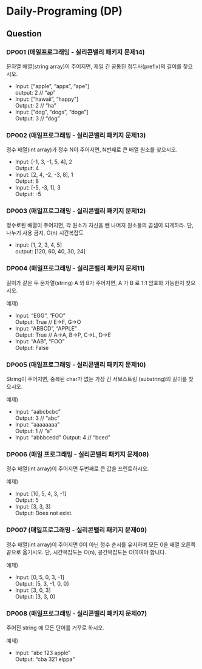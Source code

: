 # Daily-Programing (DP)

## Question

### DP001 (매일프로그래밍 - 실리콘밸리 패키지 문제14)
문자열 배열(string array)이 주어지면, 제일 긴 공통된 접두사(prefix)의 길이를 찾으시오.

- Input: [“apple”, “apps”, “ape”]  
output: 2 // “ap”
- Input: [“hawaii”, “happy”]  
Output: 2 // “ha”
- Input: [“dog”, “dogs”, “doge”]  
Output: 3 // “dog”

### DP002 (매일프로그래밍 - 실리콘밸리 패키지 문제13)
정수 배열(int array)과 정수 N이 주어지면, N번째로 큰 배열 원소를 찾으시오.

- Input: [-1, 3, -1, 5, 4], 2  
Output: 4
- Input: [2, 4, -2, -3, 8], 1  
Output: 8
- Input: [-5, -3, 1], 3  
Output: -5

### DP003 (매일프로그래밍 - 실리콘밸리 패키지 문제12)
정수로된 배열이 주어지면, 각 원소가 자신을 뺀 나머지 원소들의 곱셈이 되게하라.
단, 나누기 사용 금지, O(n) 시간복잡도

- input: [1, 2, 3, 4, 5]  
output: [120, 60, 40, 30, 24]

### DP004 (매일프로그래밍 - 실리콘밸리 패키지 문제11)
길이가 같은 두 문자열(string) A 와 B가 주어지면, A 가 B 로 1:1 암호화 가능한지 찾으시오.

예제)
- Input: “EGG”, “FOO”  
Output: True // E->F, G->O
- Input: “ABBCD”, “APPLE”  
Output: True // A->A, B->P, C->L, D->E
- Input: “AAB”, “FOO”  
Output: False

### DP005 (매일프로그래밍 - 실리콘밸리 패키지 문제10)
String이 주어지면, 중복된 char가 없는 가장 긴 서브스트링 (substring)의 길이를 찾으시오.

예제)
- Input: “aabcbcbc”  
Output: 3 // “abc”
- Input: “aaaaaaaa”  
Output: 1 // “a”
- Input: “abbbcedd”
Output: 4 // “bced”

### DP006 (매일 프로그래밍 - 실리콘밸리 패키지 문제08)
정수 배열(int array)이 주어지면 두번째로 큰 값을 프린트하시오.

예제)
- Input: [10, 5, 4, 3, -1]  
Output: 5
- Input: [3, 3, 3]  
Output: Does not exist.

### DP007 (매일프로그래밍 - 실리콘밸리 패키지 문제09)
정수 배열(int array)이 주어지면 0이 아닌 정수 순서를 유지하며 모든 0을 배열 오른쪽 끝으로 옮기시오. 단, 시간복잡도는 O(n), 공간복잡도는 O(1)여야 합니다.

예제)
- Input: [0, 5, 0, 3, -1]  
Output: [5, 3, -1, 0, 0]
- Input: [3, 0, 3]  
Output: [3, 3, 0]

### DP008 (매일프로그래밍 - 실리콘밸리 패키지 문제07)
주어진 string 에 모든 단어를 거꾸로 하시오.

예제)
- Input: “abc 123 apple”  
Output: “cba 321 elppa”